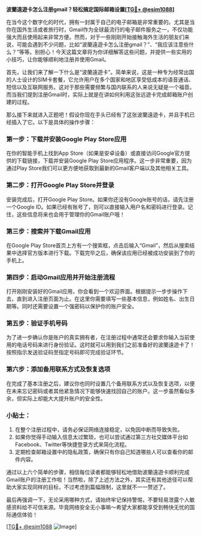 **波蘭遠遊卡怎么注册gmail？轻松搞定国际邮箱设置[[TG💪+ @esim1088](https://t.me/s/esim1088)]**

在当今这个数字化的时代，拥有一封属于自己的电子邮箱是非常重要的。尤其是当你在国外生活或者旅行时，Gmail作为全球最流行的电子邮件服务之一，不仅功能强大而且使用起来非常方便。然而，对于一些刚刚开始接触海外生活的朋友们来说，可能会遇到不少问题，比如“波蘭遠遊卡怎么注册gmail？”、“我应该注意些什么？”等等。别担心！今天这篇文章将为你详细解答这些问题，并提供一些实用的小技巧，让你能够顺利地注册并使用Gmail。

首先，让我们来了解一下什么是“波蘭遠遊卡”。简单来说，这是一种专为经常出国的人士设计的SIM卡套餐，它允许用户在多个国家和地区享受低成本的语音通话、短信以及互联网服务。这对于那些需要频繁与国内联系的人来说无疑是一个福音。而当我们提到注册Gmail时，实际上就是在讲如何利用这张远遊卡完成邮箱账户创建的过程。

那么接下来就进入正题吧！假设你现在手头已经有了这张波蘭遠遊卡，并且手机已经插入了它。以下是具体的操作步骤：

### 第一步：下载并安装Google Play Store应用
在你的智能手机上找到App Store（如果是安卓设备）或直接访问Google官方提供的下载链接，下载并安装Google Play Store应用程序。这一步非常重要，因为通过Play Store我们可以更方便地获取到最新的Gmail客户端以及其他相关工具。

### 第二步：打开Google Play Store并登录
安装完成后，打开Google Play Store。如果你还没有Google账号的话，请先注册一个Google ID。如果已经有账号了，则可以直接输入用户名和密码进行登录。记住，这些信息将来也会用于管理你的Gmail账户哦！

### 第三步：搜索并下载Gmail应用
在Google Play Store首页上方有一个搜索框，点击后输入“Gmail”，然后从搜索结果中选择官方版本进行下载。下载完毕之后，确保该应用已经被成功安装到了你的手机上。

### 第四步：启动Gmail应用并开始注册流程
打开刚刚安装好的Gmail应用，你会看到一个欢迎界面。根据提示一步步操作下去，直到进入注册页面为止。在这里你需要填写一些基本信息，例如姓名、出生日期等。同时还需要设置一个强密码以保护你的账户安全。

### 第五步：验证手机号码
为了进一步确认你是账户的真实拥有者，在注册过程中通常还会要求你输入当前使用的电话号码来进行身份验证。这时就可以用到我们之前准备好的波蘭遠遊卡了！按照指示发送验证码至指定号码即可完成验证环节。

### 第六步：添加备用联系方式及恢复选项
在完成了基本注册之后，建议你也同时设置几个备用联系方式以及恢复选项，以便在未来忘记密码或者其他紧急情况下能够快速找回自己的账户。这一步虽然看似多余，但实际上却能大大提升账户的安全性。

### 小贴士：
1. 在整个注册过程中，请务必保证网络连接稳定，以免因中断而导致失败。
2. 如果你觉得手动输入信息太过繁琐，也可以尝试通过第三方社交媒体平台如Facebook、Twitter等快捷登录方式来简化流程。
3. 定期检查邮箱设置中的隐私政策，确保只有你自己知道哪些人可以查看你的邮件内容。

通过以上六个简单的步骤，相信每位读者都能够轻松地借助波蘭遠遊卡顺利完成Gmail账户的注册工作啦！当然啦，除了上述方法之外，其实还有其他途径可以帮助大家实现同样的目标，不过考虑到篇幅限制，这里就不一一赘述了。

最后再强调一下，无论采用哪种方式，请始终牢记保持警惕，不要轻易泄露个人敏感资料给不可信来源。毕竟网络安全无小事嘛～希望大家都能享受到畅快无忧的国际通信体验！

[[TG💪+ @esim1088](https://t.me/s/esim1088) ![Image](https://i.postimg.cc/4NQfJmqS/Snipaste-2025-05-13-00-14-12.png)]